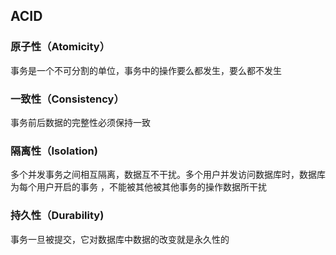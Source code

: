 ## ACID

### 原子性（Atomicity）

事务是一个不可分割的单位，事务中的操作要么都发生，要么都不发生

### 一致性（Consistency）

事务前后数据的完整性必须保持一致

### 隔离性（Isolation)

多个并发事务之间相互隔离，数据互不干扰。多个用户并发访问数据库时，数据库为每个用户开启的事务 ，不能被其他被其他事务的操作数据所干扰

### 持久性（Durability)

事务一旦被提交，它对数据库中数据的改变就是永久性的

